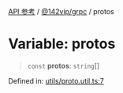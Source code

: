 [API 参考](../wiki/Home) / [@142vip/grpc](../wiki/@142vip.grpc) / protos

# Variable: protos

> `const` **protos**: `string`\[]

Defined in: [utils/proto.util.ts:7](https://github.com/142vip/core-x/blob/15d5bc9ef4bece78c0e60bdf074a2d245f625100/packages/grpc/src/utils/proto.util.ts#L7)
